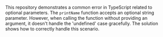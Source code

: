 This repository demonstrates a common error in TypeScript related to optional parameters.  The `printName` function accepts an optional string parameter. However, when calling the function without providing an argument, it doesn't handle the 'undefined' case gracefully.  The solution shows how to correctly handle this scenario.